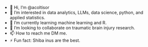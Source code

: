 - 👋 Hi, I’m @acoltisor
- 👀 I’m interested in data analytics, LLMs, data science, python, and applied statistics.
- 🌱 I’m currently learning machine learning and R.
- 💞️ I’m looking to collaborate on traumatic brain injury research.
- 📫 How to reach me DM me.
- ⚡ Fun fact: Shiba inus are the best.

<!---
acoltisor/acoltisor is a ✨ special ✨ repository because its `README.md` (this file) appears on your GitHub profile.
You can click the Preview link to take a look at your changes.
--->
